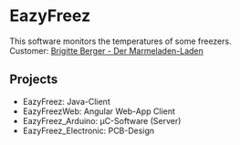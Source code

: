 # EazyFreez

  This software monitors the temperatures of some freezers.  
  Customer: [Brigitte Berger - Der Marmeladen-Laden](http://www.der-marmeladenladen.at)  

## Projects
  * EazyFreez: Java-Client  
  * EazyFreezWeb: Angular Web-App Client  
  * EazyFreez_Arduino: µC-Software (Server)  
  * EazyFreez_Electronic: PCB-Design  
